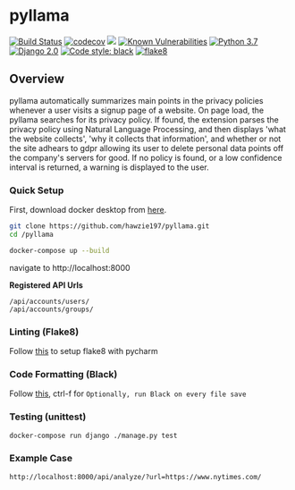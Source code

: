 # pyllama
[![Build Status](https://travis-ci.org/hawzie197/llama-api.svg?branch=master)](https://travis-ci.org/hawzie197/llama-api)
[![codecov](https://codecov.io/gh/hawzie197/llama-api/branch/master/graph/badge.svg)](https://codecov.io/gh/hawzie197/llama-api)
<a href="https://codeclimate.com/github/hawzie197/llama-api/maintainability"><img src="https://api.codeclimate.com/v1/badges/a99a88d28ad37a79dbf6/maintainability" /></a>
[![Known Vulnerabilities](https://snyk.io/test/github/hawzie197/llama-api/badge.svg)](https://snyk.io/test/github/hawzie197/llama-api/)
[![Python 3.7](https://img.shields.io/badge/python-3.7-blue.svg)](https://www.python.org/downloads/release/python-370/)
[![Django 2.0](https://img.shields.io/badge/Django-2.0-blue.svg)](https://docs.djangoproject.com/en/2.1/releases/2.0/)
<a href="https://github.com/psf/black"><img alt="Code style: black" src="https://img.shields.io/badge/code%20style-black-000000.svg"></a>
[![flake8](https://img.shields.io/badge/linter-flake8-lightgrey)](https://img.shields.io/badge/linter-flake8-lightgrey)

## Overview
pyllama automatically summarizes main points in the privacy policies whenever a user visits a signup page of a website. On page load, the pyllama searches for its privacy policy. If found, the extension parses the privacy policy using Natural Language Processing, and then displays 'what the website collects', 'why it collects that information', and whether or not the site adhears to gdpr allowing its user to delete personal data points off the company's servers for good.
If no policy is found, or a low confidence interval is returned, a warning is displayed to the user.


### Quick Setup

First, download docker desktop from [here](https://www.docker.com/products/docker-desktop).
```bash
git clone https://github.com/hawzie197/pyllama.git
cd /pyllama

docker-compose up --build
```
navigate to http://localhost:8000

**Registered API Urls**
```text
/api/accounts/users/
/api/accounts/groups/
```

### Linting (Flake8)
Follow [this](https://gist.github.com/tossmilestone/23139d870841a3d5cba2aea28da1a895) to setup flake8 with pycharm


### Code Formatting (Black)
Follow [this](https://github.com/psf/black), ctrl-f for `Optionally, run Black on every file save`

### Testing (unittest)
```bash
docker-compose run django ./manage.py test
```

### Example Case
```bash
http://localhost:8000/api/analyze/?url=https://www.nytimes.com/
```
